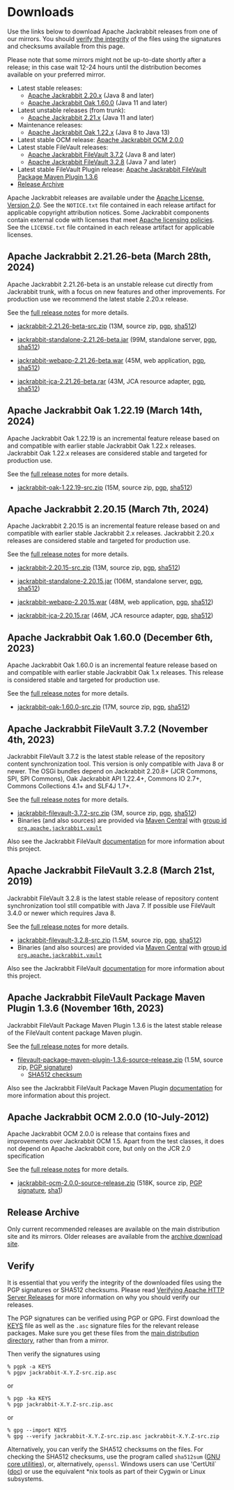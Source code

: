 <!--
   Licensed to the Apache Software Foundation (ASF) under one or more
   contributor license agreements.  See the NOTICE file distributed with
   this work for additional information regarding copyright ownership.
   The ASF licenses this file to You under the Apache License, Version 2.0
   (the "License"); you may not use this file except in compliance with
   the License.  You may obtain a copy of the License at

       https://www.apache.org/licenses/LICENSE-2.0

   Unless required by applicable law or agreed to in writing, software
   distributed under the License is distributed on an "AS IS" BASIS,
   WITHOUT WARRANTIES OR CONDITIONS OF ANY KIND, either express or implied.
   See the License for the specific language governing permissions and
   limitations under the License.
-->

Downloads
=========

Use the links below to download Apache Jackrabbit releases from one of our
mirrors. You should [verify the integrity](#verify) of the files using
the signatures and checksums available from this page.

Please note that some mirrors might not be up-to-date shortly after a
release; in this case wait 12-24 hours until the distribution becomes available
on your preferred mirror.

* Latest stable releases:
    * [Apache Jackrabbit 2.20.x](#v2.20) (Java 8 and later)
    * [Apache Jackrabbit Oak 1.60.0](#latest) (Java 11 and later)
* Latest unstable releases (from trunk):
    * [Apache Jackrabbit 2.21.x](#v2.21) (Java 11 and later)
* Maintenance releases:
    * [Apache Jackrabbit Oak 1.22.x](#oak1.22) (Java 8 to Java 13)
* Latest stable OCM release: [Apache Jackrabbit OCM 2.0.0](#ocm)
* Latest stable FileVault releases:
    * [Apache Jackrabbit FileVault 3.7.2](#vlt) (Java 8 and later)
    * [Apache Jackrabbit FileVault 3.2.8](#vltjava7) (Java 7 and later)
* Latest stable FileVault Plugin release: [Apache Jackrabbit FileVault Package Maven Plugin 1.3.6](#vltplg)
* [Release Archive](#archive)

Apache Jackrabbit releases are available under the [Apache License, Version 2.0](https://www.apache.org/licenses/LICENSE-2.0).
See the `NOTICE.txt` file contained in each release artifact for applicable copyright attribution notices.
Some Jackrabbit components contain external code with licenses that meet [Apache licensing policies](https://www.apache.org/legal/resolved.html).
See the `LICENSE.txt` file contained in each release artifact for applicable licenses.




<a class='anchor' name='v2.21'></a>
Apache Jackrabbit 2.21.26-beta (March 28th, 2024)
-------------------------------------------------
Apache Jackrabbit 2.21.26-beta is an unstable release cut directly from
Jackrabbit trunk, with a focus on new features and other
improvements. For production use we recommend the latest stable 2.20.x
release.

See the [full release notes](https://downloads.apache.org/jackrabbit/2.21.26-beta/RELEASE-NOTES.txt) for more details.

* [jackrabbit-2.21.26-beta-src.zip](https://www.apache.org/dyn/closer.lua/jackrabbit/2.21.26-beta/jackrabbit-2.21.26-beta-src.zip)
    (13M, source zip, [pgp](https://downloads.apache.org/jackrabbit/2.21.26-beta/jackrabbit-2.21.26-beta-src.zip.asc), [sha512](https://downloads.apache.org/jackrabbit/2.21.26-beta/jackrabbit-2.21.26-beta-src.zip.sha512))

* [jackrabbit-standalone-2.21.26-beta.jar](https://www.apache.org/dyn/closer.lua/jackrabbit/2.21.26-beta/jackrabbit-standalone-2.21.26-beta.jar)
    (99M, standalone server, [pgp](https://downloads.apache.org/jackrabbit/2.21.26-beta/jackrabbit-standalone-2.21.26-beta.jar.asc), [sha512](https://downloads.apache.org/jackrabbit/2.21.26-beta/jackrabbit-standalone-2.21.26-beta.jar.sha512))

* [jackrabbit-webapp-2.21.26-beta.war](https://www.apache.org/dyn/closer.lua/jackrabbit/2.21.26-beta/jackrabbit-webapp-2.21.26-beta.war)
    (45M, web application, [pgp](https://downloads.apache.org/jackrabbit/2.21.26-beta/jackrabbit-webapp-2.21.26-beta.war.asc), [sha512](https://downloads.apache.org/jackrabbit/2.21.26-beta/jackrabbit-webapp-2.21.26-beta.war.sha512))

* [jackrabbit-jca-2.21.26-beta.rar](https://www.apache.org/dyn/closer.lua/jackrabbit/2.21.26-beta/jackrabbit-jca-2.21.26-beta.rar)
    (43M, JCA resource adapter, [pgp](https://downloads.apache.org/jackrabbit/2.21.26-beta/jackrabbit-jca-2.21.26-beta.rar.asc), [sha512](https://downloads.apache.org/jackrabbit/2.21.26-beta/jackrabbit-jca-2.21.26-beta.rar.sha512))




<a class='anchor' name='oak1.22'></a>
Apache Jackrabbit Oak 1.22.19 (March 14th, 2024)
------------------------------------------------
Apache Jackrabbit Oak 1.22.19 is an incremental feature release based on
and compatible with earlier stable Jackrabbit Oak 1.22.x
releases. Jackrabbit Oak 1.22.x releases are considered stable and
targeted for production use.

See the [full release notes](https://downloads.apache.org/jackrabbit/oak/1.22.19/RELEASE-NOTES.txt) for more details.

* [jackrabbit-oak-1.22.19-src.zip](https://www.apache.org/dyn/closer.lua/jackrabbit/oak/1.22.19/jackrabbit-oak-1.22.19-src.zip)
    (15M, source zip, [pgp](https://downloads.apache.org/jackrabbit/oak/1.22.19/jackrabbit-oak-1.22.19-src.zip.asc), [sha512](https://downloads.apache.org/jackrabbit/oak/1.22.19/jackrabbit-oak-1.22.19-src.zip.sha512))




<a class='anchor' name='v2.20'></a>
Apache Jackrabbit 2.20.15 (March 7th, 2024)
-------------------------------------------
Apache Jackrabbit 2.20.15 is an incremental feature release based on
and compatible with earlier stable Jackrabbit 2.x releases. Jackrabbit
2.20.x releases are considered stable and targeted for production use.

See the [full release notes](https://downloads.apache.org/jackrabbit/2.20.15/RELEASE-NOTES.txt) for more details.

* [jackrabbit-2.20.15-src.zip](https://www.apache.org/dyn/closer.lua/jackrabbit/2.20.15/jackrabbit-2.20.15-src.zip)
    (13M, source zip, [pgp](https://downloads.apache.org/jackrabbit/2.20.15/jackrabbit-2.20.15-src.zip.asc), [sha512](https://downloads.apache.org/jackrabbit/2.20.15/jackrabbit-2.20.15-src.zip.sha512))

* [jackrabbit-standalone-2.20.15.jar](https://www.apache.org/dyn/closer.lua/jackrabbit/2.20.15/jackrabbit-standalone-2.20.15.jar)
    (106M, standalone server, [pgp](https://downloads.apache.org/jackrabbit/2.20.15/jackrabbit-standalone-2.20.15.jar.asc), [sha512](https://downloads.apache.org/jackrabbit/2.20.15/jackrabbit-standalone-2.20.15.jar.sha512))

* [jackrabbit-webapp-2.20.15.war](https://www.apache.org/dyn/closer.lua/jackrabbit/2.20.15/jackrabbit-webapp-2.20.15.war)
    (48M, web application, [pgp](https://downloads.apache.org/jackrabbit/2.20.15/jackrabbit-webapp-2.20.15.war.asc), [sha512](https://downloads.apache.org/jackrabbit/2.20.15/jackrabbit-webapp-2.20.15.war.sha512))

* [jackrabbit-jca-2.20.15.rar](https://www.apache.org/dyn/closer.lua/jackrabbit/2.20.15/jackrabbit-jca-2.20.15.rar)
    (46M, JCA resource adapter, [pgp](https://downloads.apache.org/jackrabbit/2.20.15/jackrabbit-jca-2.20.15.rar.asc), [sha512](https://downloads.apache.org/jackrabbit/2.20.15/jackrabbit-jca-2.20.15.rar.sha512))




<a class='anchor' name='latest'></a>
Apache Jackrabbit Oak 1.60.0 (December 6th, 2023)
-------------------------------------------------
Apache Jackrabbit Oak 1.60.0 is an incremental feature release based
on and compatible with earlier stable Jackrabbit Oak 1.x
releases. This release is considered stable and targeted for
production use.

See the [full release notes](https://downloads.apache.org/jackrabbit/oak/1.60.0/RELEASE-NOTES.txt) for more details.

* [jackrabbit-oak-1.60.0-src.zip](https://www.apache.org/dyn/closer.lua/jackrabbit/oak/1.60.0/jackrabbit-oak-1.60.0-src.zip)
    (17M, source zip, [pgp](https://downloads.apache.org/jackrabbit/oak/1.60.0/jackrabbit-oak-1.60.0-src.zip.asc), [sha512](https://downloads.apache.org/jackrabbit/oak/1.60.0/jackrabbit-oak-1.60.0-src.zip.sha512))




<a class='anchor' name='vlt'></a>
Apache Jackrabbit FileVault 3.7.2 (November 4th, 2023)
------------------------------------------------------
Jackrabbit FileVault 3.7.2 is the latest stable release of the repository content synchronization tool. This version is only compatible with Java 8 or newer. The OSGi bundles depend on Jackrabbit 2.20.8+ (JCR Commons, SPI, SPI Commons), Oak Jackrabbit API 1.22.4+, Commons IO 2.7+, Commons Collections 4.1+ and SLF4J 1.7+.

See the [full release notes](https://downloads.apache.org/jackrabbit/filevault/3.7.2/RELEASE-NOTES.txt) for more details.

* [jackrabbit-filevault-3.7.2-src.zip](https://www.apache.org/dyn/closer.lua/jackrabbit/filevault/3.7.2/jackrabbit-filevault-3.7.2-src.zip)
    (3M, source zip, [pgp](https://downloads.apache.org/jackrabbit/filevault/3.7.2/jackrabbit-filevault-3.7.2-src.zip.asc), [sha512](https://downloads.apache.org/jackrabbit/filevault/3.7.2/jackrabbit-filevault-3.7.2-src.zip.sha512))
* Binaries (and also sources) are provided via [Maven Central](https://central.sonatype.org/) with [group id `org.apache.jackrabbit.vault`](https://repo1.maven.org/maven2/org/apache/jackrabbit/vault/)

Also see the Jackrabbit FileVault [documentation](/filevault/index.html) for more information about this project.




<a class='anchor' name='vltjava7'></a>
Apache Jackrabbit FileVault 3.2.8 (March 21st, 2019)
--------------------------------------------------
Jackrabbit FileVault 3.2.8 is the latest stable release of repository content synchronization tool still compatible with Java 7. If possible use FileVault 3.4.0 or newer which requires Java 8.

See the [full release notes](https://downloads.apache.org/jackrabbit/filevault/3.2.8/RELEASE-NOTES.txt) for more details.

* [jackrabbit-filevault-3.2.8-src.zip](https://www.apache.org/dyn/closer.lua/jackrabbit/filevault/3.2.8/jackrabbit-filevault-3.2.8-src.zip)
    (1.5M, source zip, [pgp](https://downloads.apache.org/jackrabbit/filevault/3.2.8/jackrabbit-filevault-3.2.8-src.zip.asc), [sha512](https://downloads.apache.org/jackrabbit/filevault/3.2.8/jackrabbit-filevault-3.2.8-src.zip.sha512))
* Binaries (and also sources) are provided via [Maven Central](https://central.sonatype.org/) with [group id `org.apache.jackrabbit.vault`](https://repo1.maven.org/maven2/org/apache/jackrabbit/vault/)

Also see the Jackrabbit FileVault [documentation](/filevault/index.html) for more information about this project.




<a class='anchor' name='vltplg'></a>
Apache Jackrabbit FileVault Package Maven Plugin 1.3.6 (November 16th, 2023)
------------------------------------------------------------------------
Jackrabbit FileVault Package Maven Plugin 1.3.6 is the latest stable release of the FileVault content package Maven plugin.

See the [full release notes](https://downloads.apache.org/jackrabbit/filevault-package-maven-plugin/1.3.6/RELEASE-NOTES.md) for more details.

* [filevault-package-maven-plugin-1.3.6-source-release.zip](https://www.apache.org/dyn/closer.lua/jackrabbit/filevault-package-maven-plugin/1.3.6/filevault-package-maven-plugin-1.3.6-source-release.zip)
    (1.5M, source zip, [PGP signature](https://downloads.apache.org/jackrabbit/filevault-package-maven-plugin/1.3.6/filevault-package-maven-plugin-1.3.6-source-release.zip.asc))
    * [SHA512 checksum](https://downloads.apache.org/jackrabbit/filevault-package-maven-plugin/1.3.6/filevault-package-maven-plugin-1.3.6-source-release.zip.sha512)

Also see the Jackrabbit FileVault Package Maven Plugin [documentation](/filevault-package-maven-plugin/index.html) for more information about this project.




<a class='anchor' name='ocm'></a>
Apache Jackrabbit OCM 2.0.0 (10-July-2012)
------------------------------------------
Apache Jackrabbit OCM 2.0.0  is release that contains fixes and improvements over Jackrabbit OCM 1.5.
Apart from the test classes, it does not depend on Apache Jackrabbit core, but only on the JCR 2.0 specification

See the [full release notes](https://downloads.apache.org/jackrabbit/ocm/2.0.0/RELEASE-NOTES.txt) for more details.

* [jackrabbit-ocm-2.0.0-source-release.zip](https://www.apache.org/dyn/closer.lua/jackrabbit/ocm/2.0.0/jackrabbit-ocm-2.0.0-source-release.zip)
    (518K, source zip, [PGP signature](https://downloads.apache.org/jackrabbit/ocm/2.0.0/jackrabbit-ocm-2.0.0-source-release.zip.asc), [sha1](https://downloads.apache.org/jackrabbit/ocm/2.0.0/jackrabbit-ocm-2.0.0-source-release.zip.sha1))


<a class='anchor' name='archive'></a>
Release Archive
---------------
Only current recommended releases are available on the main distribution
site and its mirrors. Older releases are available from the [archive download site](http://archive.apache.org/dist/jackrabbit/).


<a class='anchor' name='verify'></a>
Verify
------

It is essential that you verify the integrity of the downloaded files using the PGP signatures or SHA512 checksums.
Please read [Verifying Apache HTTP Server Releases](http://httpd.apache.org/dev/verification.html) for more information
on why you should verify our releases.

The PGP signatures can be verified using PGP or GPG. First download the [KEYS](https://downloads.apache.org/jackrabbit/KEYS)
file as well as the `.asc` signature files for the relevant release packages. Make sure you get these files from
the [main distribution directory](https://downloads.apache.org/jackrabbit/), rather than from a mirror.

Then verify the signatures using

    % pgpk -a KEYS
    % pgpv jackrabbit-X.Y.Z-src.zip.asc

or

    % pgp -ka KEYS
    % pgp jackrabbit-X.Y.Z-src.zip.asc

or

    % gpg --import KEYS
    % gpg --verify jackrabbit-X.Y.Z-src.zip.asc jackrabbit-X.Y.Z-src.zip


Alternatively, you can verify the SHA512 checksums on the files. For checking the SHA512 checksums, use the program
called `sha512sum` ([GNU core utilities](http://www.gnu.org/software/coreutils/)), or, alternatively, `openssl`.
Windows users can use 'CertUtil` ([doc](https://docs.microsoft.com/en-us/windows-server/administration/windows-commands/certutil))
or use the equivalent *nix tools as part of their Cygwin or Linux subsystems.
